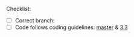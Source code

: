 Checklist:
- [ ] Correct branch:
- [ ] Code follows coding guidelines: [master](https://area51.phpbb.com/docs/dev/master/development/index.html) & [3.3](https://area51.phpbb.com/docs/dev/master/development/index.html)
